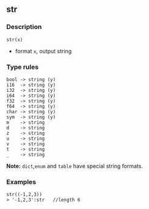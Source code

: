 ## str

### Description

`str(x)`

- format `x`, output string

### Type rules

```no-highlight
bool -> string (y)
i16  -> string (y)
i32  -> string (y)
i64  -> string (y)
f32  -> string (y)
f64  -> string (y)
char -> string (y)
sym  -> string (y)
m    -> string
d    -> string
z    -> string
u    -> string
v    -> string
t    -> string
_    -> string
```

**Note:** `dict`,`enum` and `table` have special string formats.

### Examples

```no-highlight
str((-1,2,3))
> '-1,2,3':str   //length 6
```
